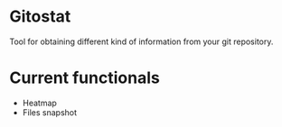 # Gitostat

Tool for obtaining different kind of information from your git repository.

# Current functionals
* Heatmap
* Files snapshot
